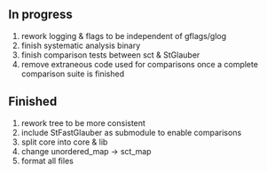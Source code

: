 ## In progress

1) rework logging & flags to be independent of gflags/glog
2) finish systematic analysis binary
3) finish comparison tests between sct & StGlauber
4) remove extraneous code used for comparisons once a complete comparison suite is finished


## Finished

1) rework tree to be more consistent
2) include StFastGlauber as submodule to enable comparisons
3) split core into core & lib 
4) change unordered_map -> sct_map
5) format all files
